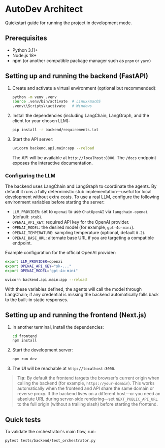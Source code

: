 # AutoDev Architect

Quickstart guide for running the project in development mode.

## Prerequisites

- Python 3.11+
- Node.js 18+
- npm (or another compatible package manager such as `pnpm` or `yarn`)

## Setting up and running the backend (FastAPI)

1. Create and activate a virtual environment (optional but recommended):

   ```bash
   python -m venv .venv
   source .venv/bin/activate  # Linux/macOS
   .venv\\Scripts\\activate   # Windows
   ```

2. Install the dependencies (including LangChain, LangGraph, and the client for your chosen LLM):

   ```bash
   pip install -r backend/requirements.txt
   ```

3. Start the API server:

   ```bash
   uvicorn backend.api.main:app --reload
   ```

   The API will be available at `http://localhost:8000`. The `/docs` endpoint exposes the interactive documentation.

### Configuring the LLM

The backend uses LangChain and LangGraph to coordinate the agents. By default it runs a fully deterministic stub implementation—useful for local development without extra costs. To use a real LLM, configure the following environment variables before starting the server:

- `LLM_PROVIDER`: set to `openai` to use `ChatOpenAI` via `langchain-openai` (default: `stub`).
- `OPENAI_API_KEY`: required API key for the OpenAI provider.
- `OPENAI_MODEL`: the desired model (for example, `gpt-4o-mini`).
- `OPENAI_TEMPERATURE`: sampling temperature (optional, default `0.2`).
- `OPENAI_BASE_URL`: alternate base URL if you are targeting a compatible endpoint.

Example configuration for the official OpenAI provider:

```bash
export LLM_PROVIDER=openai
export OPENAI_API_KEY="sk-..."
export OPENAI_MODEL="gpt-4o-mini"

uvicorn backend.api.main:app --reload
```

With these variables defined, the agents will call the model through LangChain; if any credential is missing the backend automatically falls back to the built-in static responses.

## Setting up and running the frontend (Next.js)

1. In another terminal, install the dependencies:

   ```bash
   cd frontend
   npm install
   ```

2. Start the development server:

   ```bash
   npm run dev
   ```

3. The UI will be reachable at `http://localhost:3000`.

> **Tip:** By default the frontend targets the browser's current origin when calling the backend (for example, `https://your-domain`). This works automatically when the frontend and API share the same domain or reverse proxy. If the backend lives on a different host—or you need an absolute URL during server-side rendering—set `NEXT_PUBLIC_API_URL` to the full origin (without a trailing slash) before starting the frontend.

## Quick tests

To validate the orchestrator's main flow, run:

```bash
pytest tests/backend/test_orchestrator.py
```
